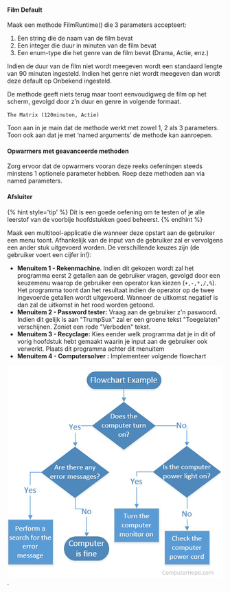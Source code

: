 #### Film Default
Maak een methode FilmRuntime() die 3 parameters accepteert:

1. Een string die de naam van de film bevat
2. Een integer die duur in minuten van de film bevat
3. Een enum-type die het genre van de film bevat (Drama, Actie, enz.)

Indien de duur van de film niet wordt meegeven wordt een standaard lengte van 90 minuten ingesteld. Indien het genre niet wordt meegeven dan wordt deze default op Onbekend ingesteld.

De methode geeft niets terug maar toont eenvoudigweg de film op het scherm, gevolgd door z’n duur en genre in volgende formaat.


```text
The Matrix (120minuten, Actie)
```

Toon aan in je main dat de methode werkt met zowel 1, 2 als 3 parameters. Toon ook aan dat je met ‘named arguments’ de methode kan aanroepen.

#### Opwarmers met geavanceerde methoden
Zorg ervoor dat de opwarmers vooran deze reeks oefeningen steeds minstens 1 optionele parameter hebben. Roep deze methoden aan via named parameters.






#### Afsluiter
{% hint style='tip' %}
Dit is een goede oefening om te testen of je alle leerstof van de voorbije hoofdstukken goed beheerst.
{% endhint %}


Maak een multitool-applicatie die wanneer deze opstart aan de gebruiker een menu toont. Afhankelijk van de input van de gebruiker zal er vervolgens een ander stuk uitgevoerd worden. De verschillende keuzes zijn (de gebruiker voert een cijfer in!):

* **Menuitem 1 - Rekenmachine**. Indien dit gekozen wordt zal het programma eerst 2 getallen aan de gebruiker vragen, gevolgd door een keuzemenu waarop de gebruiker een operator kan kiezen (``+,-,*,/,%``). Het programma toont dan het resultaat indien de operator op de twee ingevoerde getallen wordt uitgevoerd. Wanneer de uitkomst negatief is dan zal de uitkomst in het rood worden getoond. 
* **Menuitem 2 - Password tester:** Vraag aan de gebruiker z'n paswoord. Indien dit gelijk is aan "TrumpSux" zal er een groene tekst "Toegelaten" verschijnen. Zoniet een rode "Verboden" tekst.
* **Menuitem 3 - Recyclage:** Kies eender welk programma dat je in dit of vorig hoofdstuk hebt gemaakt waarin je input aan de gebruiker ook verwerkt. Plaats dit programma achter dit menuitem
* **Menuitem 4 - Computersolver :** Implementeer volgende flowchart 

![Errorcodes opzoeken zou een essentiële skill moeten zijn voor iedere computergebruiker!](../assets/2_beslissingen/simpleflow.jpg). 
